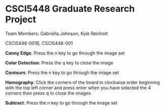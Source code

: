 # CSCI5448 Graduate Research Project

Team Members: Gabriella Johnson, Kyle Reinholt

CSCI5448-001B, CSCI5448-001

**Canny Edge**:
Press the n key to go through the image set

**Color Detection**:
Press the q key to close the image

**Contours**:
Press the n key to go through the image set

**Homography**:
Click the corners of the board in clockwise order beginning with the top left corner and press enter when you have selected the 4 corners then press q to close the images

**Subtract**:
Press the n key to go through the image set
